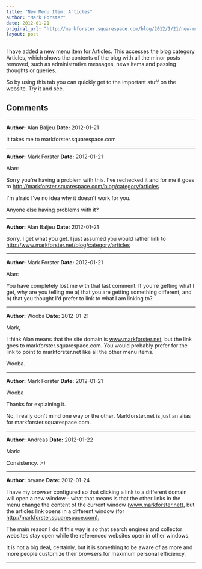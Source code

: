 ```yaml
---
title: "New Menu Item: Articles"
author: "Mark Forster"
date: 2012-01-21
original_url: "http://markforster.squarespace.com/blog/2012/1/21/new-menu-item-articles.html"
layout: post
---
```


I have added a new menu item for Articles. This accesses the blog category Articles, which shows the contents of the blog with all the minor posts removed, such as administrative messages, news items and passing thoughts or queries.

So by using this tab you can quickly get to the important stuff on the website. Try it and see.


## Comments

---

**Author:** Alan Baljeu
**Date:** 2012-01-21

It takes me to markforster.squarespace.com

---

**Author:** Mark Forster
**Date:** 2012-01-21

Alan:  
  
Sorry you're having a problem with this. I've rechecked it and for me it goes to <http://markforster.squarespace.com/blog/category/articles>  
  
I'm afraid I've no idea why it doesn't work for you.  
  
Anyone else having problems with it?

---

**Author:** Alan Baljeu
**Date:** 2012-01-21

Sorry, I get what you get. I just assumed you would rather link to <http://www.markforster.net/blog/category/articles>

---

**Author:** Mark Forster
**Date:** 2012-01-21

Alan:  
  
You have completely lost me with that last comment. If you're getting what I get, why are you telling me a) that you are getting something different, and b) that you thought I'd prefer to link to what I am linking to?

---

**Author:** Wooba
**Date:** 2012-01-21

Mark,  
  
I think Alan means that the site domain is www.markforster.net, but the link goes to markforster.squarespace.com. You would probably prefer for the link to point to markforster.net like all the other menu items.  
  
Wooba.

---

**Author:** Mark Forster
**Date:** 2012-01-21

Wooba  
  
Thanks for explaining it.   
  
No, I really don't mind one way or the other. Markforster.net is just an alias for markforster.squarespace.com.

---

**Author:** Andreas
**Date:** 2012-01-22

Mark:  
  
Consistency. :-)

---

**Author:** bryane
**Date:** 2012-01-24

I have my browser configured so that clicking a link to a different domain will open a new window - what that means is that the other links in the menu change the content of the current window (www.markforster.net), but the articles link opens in a different window (for <http://markforster.squarespace.com).>  
  
The main reason I do it this way is so that search engines and collector websites stay open while the referenced websites open in other windows.  
  
It is not a big deal, certainly, but it is something to be aware of as more and more people customize their browsers for maximum personal efficiency.

---
